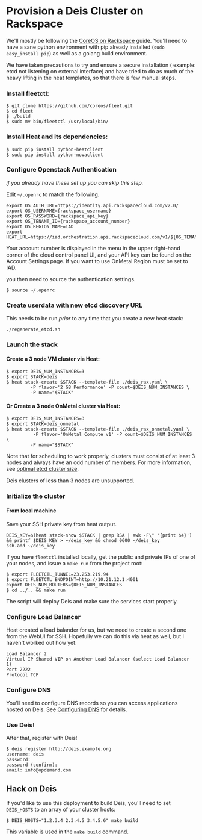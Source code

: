 # Provision a Deis Cluster on Rackspace

We'll mostly be following the [CoreOS on Rackspace](https://coreos.com/docs/running-coreos/cloud-providers/rackspace/) guide. You'll need to have a sane python environment with pip already installed (`sudo easy_install pip`) as well as a golang build environment. 

We have taken precautions to try and ensure a secure installation ( example: etcd not listening on external interface) and have tried to do as much
of the heavy lifting in the heat templates, so that there is few manual steps.

### Install fleetctl:
```
$ git clone https://github.com/coreos/fleet.git
$ cd fleet
$ ./build
$ sudo mv bin/fleetctl /usr/local/bin/
```

### Install Heat and its dependencies:
```console
$ sudo pip install python-heatclient 
$ sudo pip install python-novaclient
```

### Configure Openstack Authentication

_if you already have these set up you can skip this step._

Edit `~/.openrc` to match the following.
```
export OS_AUTH_URL=https://identity.api.rackspacecloud.com/v2.0/
export OS_USERNAME={rackspace_username}
export OS_PASSWORD={rackspace_api_key}
export OS_TENANT_ID={rackspace_account_number}
export OS_REGION_NAME=IAD
export HEAT_URL=https://iad.orchestration.api.rackspacecloud.com/v1/${OS_TENANT_ID}
```

Your account number is displayed in the menu in the upper right-hand corner of the cloud control panel UI, and your API key can be found on the Account Settings page.   If you want to use OnMetal Region must be set to IAD.

you then need to source the authentication settings.

```console
$ source ~/.openrc
```


### Create userdata with new etcd discovery URL

This needs to be run _prior_ to any time that you create a new heat stack:

```console
./regenerate_etcd.sh
```

### Launch the stack

#### Create a 3 node VM cluster via Heat:

```console
$ export DEIS_NUM_INSTANCES=3
$ export STACK=deis
$ heat stack-create $STACK --template-file ./deis_rax.yaml \
         -P flavor='2 GB Performance' -P count=$DEIS_NUM_INSTANCES \
         -P name="$STACK"
```


#### Or Create a 3 node OnMetal cluster via Heat:

```console
$ export DEIS_NUM_INSTANCES=3
$ export STACK=deis_onmetal
$ heat stack-create $STACK --template-file ./deis_rax_onmetal.yaml \
          -P flavor='OnMetal Compute v1' -P count=$DEIS_NUM_INSTANCES \
         -P name="$STACK"
```

Note that for scheduling to work properly, clusters must consist of at least 3 nodes and always have an odd number of members.
For more information, see [optimal etcd cluster size](https://github.com/coreos/etcd/blob/master/Documentation/optimal-cluster-size.md).

Deis clusters of less than 3 nodes are unsupported.

### Initialize the cluster

#### From local machine

Save your SSH private key from heat output.

```
DEIS_KEY=$(heat stack-show $STACK | grep RSA | awk -F\" '{print $4}') && printf $DEIS_KEY > ~/deis_key && chmod 0600 ~/deis_key
ssh-add ~/deis_key
```

If you have `fleetctl` installed locally, get the public and private IPs of one of your nodes, and issue a `make run` from the project root:
```console
$ export FLEETCTL_TUNNEL=23.253.219.94
$ export FLEETCTL_ENDPOINT=http://10.21.12.1:4001
export DEIS_NUM_ROUTERS=$DEIS_NUM_INSTANCES
$ cd ../.. && make run
```

The script will deploy Deis and make sure the services start properly.

### Configure Load Balancer
Heat created a load balander for us, but we need to create a second one from the WebUI for SSH.  Hopefully we can do this via heat as well, but I haven't worked out how yet.

    Load Balancer 2
    Virtual IP Shared VIP on Another Load Balancer (select Load Balancer 1)
    Port 2222
    Protocol TCP

### Configure DNS
You'll need to configure DNS records so you can access applications hosted on Deis. See [Configuring DNS](http://docs.deis.io/en/latest/installing_deis/configure-dns/) for details.


### Use Deis!
After that, register with Deis!
```console
$ deis register http://deis.example.org
username: deis
password:
password (confirm):
email: info@opdemand.com
```

## Hack on Deis
If you'd like to use this deployment to build Deis, you'll need to set `DEIS_HOSTS` to an array of your cluster hosts:
```console
$ DEIS_HOSTS="1.2.3.4 2.3.4.5 3.4.5.6" make build
```

This variable is used in the `make build` command.
